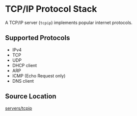 # TCP/IP Protocol Stack
A TCP/IP server (`tcpip`) implements popular internet protocols.

## Supported Protocols
- IPv4
- TCP
- UDP
- DHCP client
- ARP
- ICMP (Echo Request only)
- DNS client

## Source Location
[servers/tcpip](https://github.com/zuki/resea/tree/master/servers/tcpip)
